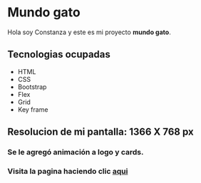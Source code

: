 # Mundo gato 

Hola soy Constanza y este es mi proyecto **mundo gato**.


## Tecnologias ocupadas
- HTML
- CSS
- Bootstrap
- Flex
- Grid
- Key frame

## Resolucion de mi pantalla: 1366 X 768 px

### Se le agregó animación a logo y cards.

### Visita la pagina haciendo clic [aqui](https://constanzavalen.github.io/animacion_mundo_gato/)
